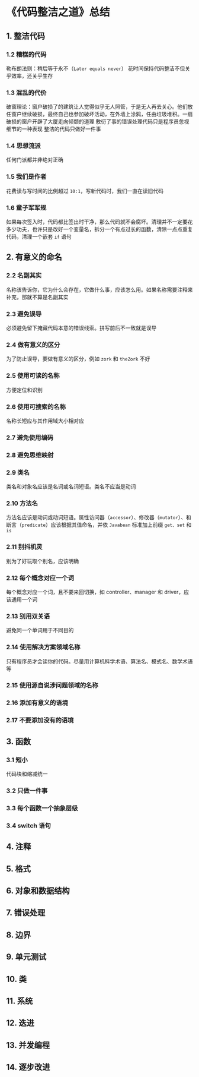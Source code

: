 # 《代码整洁之道》总结

## 1. 整洁代码

### 1.2 糟糕的代码

  勒布朗法则：稍后等于永不（`Later equals never`）
  花时间保持代码整洁不但关乎效率，还关乎生存

### 1.3 混乱的代价

  破窗理论：窗户破损了的建筑让人觉得似乎无人照管，于是无人再去关心。他们放任窗户继续破损，最终自己也参加破坏活动，在外墙上涂鸦，任由垃圾堆积。一扇破损的窗户开辟了大厦走向倾颓的道理
  敷衍了事的错误处理代码只是程序员忽视细节的一种表现
  整洁的代码只做好一件事

### 1.4 思想流派

  任何门派都并非绝对正确

### 1.5 我们是作者

  花费读与写时间的比例超过 `10:1`，写新代码时，我们一直在读旧代码

### 1.6 童子军军规

  如果每次签入时，代码都比签出时干净，那么代码就不会腐坏。清理并不一定要花多少功夫，也许只是改好一个变量名，拆分一个有点过长的函数，清除一点点重复代码，清理一个嵌套 `if` 语句

## 2. 有意义的命名

### 2.2 名副其实

  名称该告诉你，它为什么会存在，它做什么事，应该怎么用。如果名称需要注释来补充，那就不算是名副其实

### 2.3 避免误导

  必须避免留下掩藏代码本意的错误线索。拼写前后不一致就是误导

### 2.4 做有意义的区分

  为了防止误导，要做有意义的区分，例如 `zork` 和 `theZork` 不好

### 2.5 使用可读的名称

  方便定位和识别

### 2.6 使用可搜索的名称

  名称长短应与其作用域大小相对应

### 2.7 避免使用编码

### 2.8 避免思维映射

### 2.9 类名

  类名和对象名应该是名词或名词短语。类名不应当是动词

### 2.10 方法名

  方法名应该是动词或动词短语。属性访问器（`accessor`）、修改器（`mutator`）、和断言（`predicate`）应该根据其值命名，并依 `Javabean` 标准加上前缀 `get、set` 和 `is`

### 2.11 别抖机灵

  别为了好玩取个别名，应该明确

### 2.12 每个概念对应一个词

  每个概念对应一个词，且不要来回切换，如 controller、manager 和 driver，应该通用一个词

### 2.13 别用双关语

  避免同一个单词用于不同目的

### 2.14 使用解决方案领域名称

  只有程序员才会读你的代码。尽量用计算机科学术语、算法名、模式名、数学术语等

### 2.15 使用源自说涉问题领域的名称

### 2.16 添加有意义的语境

### 2.17 不要添加没有的语境

## 3. 函数

### 3.1 短小

  代码块和缩减统一

### 3.2 只做一件事

### 3.3 每个函数一个抽象层级

### 3.4 switch 语句

## 4. 注释

## 5. 格式

## 6. 对象和数据结构

## 7. 错误处理

## 8. 边界

## 9. 单元测试

## 10. 类

## 11. 系统

## 12. 迭进

## 13. 并发编程

## 14. 逐步改进
